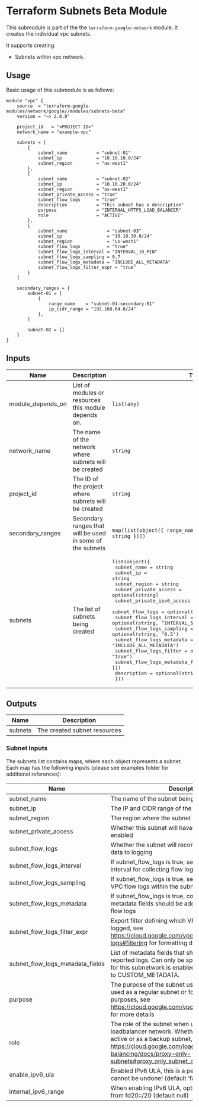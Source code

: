 # Terraform Subnets Beta Module

This submodule is part of the the `terraform-google-network` module. It creates the individual vpc subnets.

It supports creating:

- Subnets within vpc network.

## Usage

Basic usage of this submodule is as follows:

```hcl
module "vpc" {
    source  = "terraform-google-modules/network/google//modules/subnets-beta"
    version = "~> 2.0.0"

    project_id   = "<PROJECT ID>"
    network_name = "example-vpc"

    subnets = [
        {
            subnet_name           = "subnet-01"
            subnet_ip             = "10.10.10.0/24"
            subnet_region         = "us-west1"
        },
        {
            subnet_name           = "subnet-02"
            subnet_ip             = "10.10.20.0/24"
            subnet_region         = "us-west1"
            subnet_private_access = "true"
            subnet_flow_logs      = "true"
            description           = "This subnet has a description"
            purpose               = "INTERNAL_HTTPS_LOAD_BALANCER"
            role                  = "ACTIVE"
        },
        {
            subnet_name               = "subnet-03"
            subnet_ip                 = "10.10.30.0/24"
            subnet_region             = "us-west1"
            subnet_flow_logs          = "true"
            subnet_flow_logs_interval = "INTERVAL_10_MIN"
            subnet_flow_logs_sampling = 0.7
            subnet_flow_logs_metadata = "INCLUDE_ALL_METADATA"
            subnet_flow_logs_filter_expr = "true"
        }
    ]

    secondary_ranges = {
        subnet-01 = [
            {
                range_name    = "subnet-01-secondary-01"
                ip_cidr_range = "192.168.64.0/24"
            },
        ]

        subnet-02 = []
    }
}
```

<!-- BEGINNING OF PRE-COMMIT-TERRAFORM DOCS HOOK -->
## Inputs

| Name | Description | Type | Default | Required |
|------|-------------|------|---------|:--------:|
| module\_depends\_on | List of modules or resources this module depends on. | `list(any)` | `[]` | no |
| network\_name | The name of the network where subnets will be created | `string` | n/a | yes |
| project\_id | The ID of the project where subnets will be created | `string` | n/a | yes |
| secondary\_ranges | Secondary ranges that will be used in some of the subnets | `map(list(object({ range_name = string, ip_cidr_range = string })))` | `{}` | no |
| subnets | The list of subnets being created | <pre>list(object({<br>    subnet_name                      = string<br>    subnet_ip                        = string<br>    subnet_region                    = string<br>    subnet_private_access            = optional(string)<br>    subnet_private_ipv6_access       = optional(string)<br>    subnet_flow_logs                 = optional(string)<br>    subnet_flow_logs_interval        = optional(string, "INTERVAL_5_SEC")<br>    subnet_flow_logs_sampling        = optional(string, "0.5")<br>    subnet_flow_logs_metadata        = optional(string, "INCLUDE_ALL_METADATA")<br>    subnet_flow_logs_filter          = optional(string, "true")<br>    subnet_flow_logs_metadata_fields = optional(list(string), [])<br>    description                      = optional(string)<br>  }))</pre> | n/a | yes |

## Outputs

| Name | Description |
|------|-------------|
| subnets | The created subnet resources |

<!-- END OF PRE-COMMIT-TERRAFORM DOCS HOOK -->

### Subnet Inputs

The subnets list contains maps, where each object represents a subnet. Each map has the following inputs (please see examples folder for additional references):

| Name                         | Description                                                                                                     |  Type  |         Default          | Required |
| ---------------------------- | --------------------------------------------------------------------------------------------------------------- | :----: | :----------------------: | :------: |
| subnet\_name                 | The name of the subnet being created                                                                            | string |            -             |   yes    |
| subnet\_ip                   | The IP and CIDR range of the subnet being created                                                               | string |            -             |   yes    |
| subnet\_region               | The region where the subnet will be created                                                                     | string |            -             |   yes    |
| subnet\_private\_access      | Whether this subnet will have private Google access enabled                                                     | string |        `"false"`         |    no    |
| subnet\_flow\_logs           | Whether the subnet will record and send flow log data to logging                                                | string |        `"false"`         |    no    |
| subnet\_flow\_logs\_interval | If subnet\_flow\_logs is true, sets the aggregation interval for collecting flow logs                           | string |    `"INTERVAL_5_SEC"`    |    no    |
| subnet\_flow\_logs\_sampling | If subnet\_flow\_logs is true, set the sampling rate of VPC flow logs within the subnetwork                     | string |         `"0.5"`          |    no    |
| subnet\_flow\_logs\_metadata | If subnet\_flow\_logs is true, configures whether metadata fields should be added to the reported VPC flow logs | string | `"INCLUDE_ALL_METADATA"` |    no    |
| subnet\_flow\_logs\_filter_expr | Export filter defining which VPC flow logs should be logged, see https://cloud.google.com/vpc/docs/flow-logs#filtering for formatting details  | string | `"true"` |    no    |
| subnet\_flow\_logs\_metadata\_fields | List of metadata fields that should be added to reported logs. Can only be specified if VPC flow logs for this subnetwork is enabled and "metadata" is set to CUSTOM_METADATA.  | any | - |    no    |
| purpose | The purpose of the subnet usage. Whether it is to be used as a regular subnet or for proxy or loadbalacing purposes, see https://cloud.google.com/vpc/docs/subnets#purpose for more details  | string | `"PRIVATE"` |    no    |
| role | The role of the subnet when using it as a proxy or loadbalancer network. Whether it is to be used as the active or as a backup subnet, see https://cloud.google.com/load-balancing/docs/proxy-only-subnets#proxy_only_subnet_create for more details  | string |            -             |    no    |
| enable\_ipv6\_ula | Enabled IPv6 ULA, this is a permenant change and cannot be undone! (default 'false') | `bool` | `false` | no |
| internal\_ipv6\_range | When enabling IPv6 ULA, optionally, specify a /48 from fd20::/20 (default null) | `string` | `null` | no |

